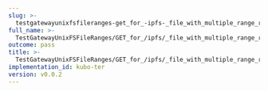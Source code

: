 ```yaml
---
slug: >-
  testgatewayunixfsfileranges-get_for_-ipfs-_file_with_multiple_range_request_includes_correct_bytes#01-header_content-type
full_name: >-
  TestGatewayUnixFSFileRanges/GET_for_/ipfs/_file_with_multiple_range_request_includes_correct_bytes#01/Header_Content-Type
outcome: pass
title: >-
  TestGatewayUnixFSFileRanges/GET_for_/ipfs/_file_with_multiple_range_request_includes_correct_bytes#01/Header_Content-Type
implementation_id: kubo-ter
version: v0.0.2
---
```


